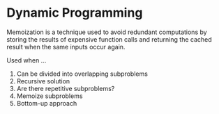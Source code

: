 # Dynamic Programming

Memoization is a technique used to avoid redundant computations by storing the results of expensive function calls and returning the cached result when the same inputs occur again.

Used when ...
1. Can be divided into overlapping subproblems
2. Recursive solution
3. Are there repetitive subproblems?
4. Memoize subproblems
5. Bottom-up approach